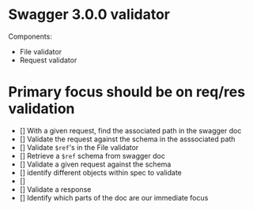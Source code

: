 # Swagger 3.0.0 validator

Components:

- File validator
- Request validator

# Primary focus should be on req/res validation

- [] With a given request, find the associated path in the swagger doc
- [] Validate the request against the schema in the asssociated path
- [] Validate `$ref`'s in the File validator
- [] Retrieve a `$ref` schema from swagger doc
- [] Validate a given request against the schema
- [] identify different objects within spec to validate
- []
- [] Validate a response
- [] Identify which parts of the doc are our immediate focus
